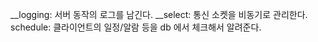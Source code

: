 __logging:  서버 동작의 로그를 남긴다.
__select: 통신 소켓을 비동기로 관리한다.
schedule:   클라이언트의 일정/알람 등을 db 에서 체크해서 알려준다.